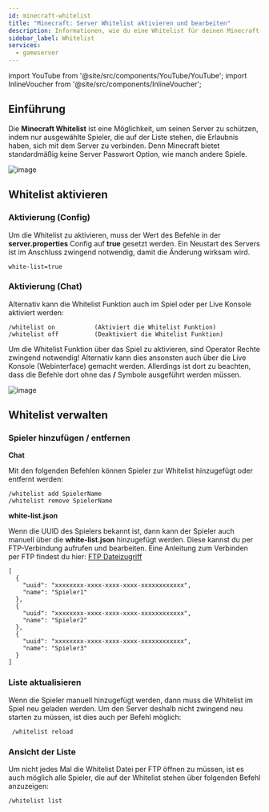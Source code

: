 ```yaml
---
id: minecraft-whitelist
title: "Minecraft: Server Whitelist aktivieren und bearbeiten"
description: Informationen, wie du eine Whitelist für deinen Minecraft-Server von ZAP-Hosting aktivieren und bearbeiten kannst - ZAP-Hosting.com Dokumentation
sidebar_label: Whitelist
services:
  - gameserver
---
```


import YouTube from '@site/src/components/YouTube/YouTube';
import InlineVoucher from '@site/src/components/InlineVoucher';

## Einführung
Die **Minecraft Whitelist** ist eine Möglichkeit, um seinen Server zu schützen, indem nur ausgewählte Spieler, die auf der Liste stehen, die Erlaubnis haben, sich mit dem Server zu verbinden. Denn Minecraft bietet standardmäßig keine Server Passwort Option, wie manch andere Spiele.

![image](https://screensaver01.zap-hosting.com/index.php/s/7PdkCFcZk3o8Wr8/preview)

<YouTube videoId="nyor26XxwLY" title="How to enable WHITELIST on your Minecraft Server" description="Hast du das Gefühl, dass du etwas besser verstehst, wenn du es in Aktion siehst? Wir haben etwas für dich! Tauche ab in unser Video, welches alles für dich zusammenfasst. Egal, ob du es eilig hast oder einfach nur Informationen auf möglichst verständliche Art und Weise aufnehmen möchtest!"/>

<InlineVoucher />

## Whitelist aktivieren

### Aktivierung (Config)

Um die Whitelist zu aktivieren, muss der Wert des Befehle in der **server.properties** Config auf **true** gesetzt werden. Ein Neustart des Servers ist im Anschluss zwingend notwendig, damit die Änderung wirksam wird. 

```
white-list=true
```

### Aktivierung (Chat)

Alternativ kann die Whitelist Funktion auch im Spiel oder per Live Konsole aktiviert werden:

```
/whitelist on			(Aktiviert die Whitelist Funktion)
/whitelist off			(Deaktiviert die Whitelist Funktion)
```

Um die Whitelist Funktion über das Spiel zu aktivieren, sind Operator Rechte zwingend notwendig! Alternativ kann dies ansonsten auch über die Live Konsole (Webinterface) gemacht werden. Allerdings ist dort zu beachten, dass die Befehle dort ohne das **/** Symbole ausgeführt werden müssen.

![image](https://screensaver01.zap-hosting.com/index.php/s/KJ2pmgKs6ABrAem/preview)

## Whitelist verwalten

### Spieler hinzufügen / entfernen

**Chat**

Mit den folgenden Befehlen können Spieler zur Whitelist hinzugefügt oder entfernt werden:

```
/whitelist add SpielerName
/whitelist remove SpielerName
```

**white-list.json**

Wenn die UUID des Spielers bekannt ist, dann kann der Spieler auch manuell über die **white-list.json** hinzugefügt werden. Diese kannst du per FTP-Verbindung aufrufen und bearbeiten. Eine Anleitung zum Verbinden per FTP findest du hier: [FTP Dateizugriff](gameserver-ftpaccess.md)

```
[
  {
    "uuid": "xxxxxxxx-xxxx-xxxx-xxxx-xxxxxxxxxxxx",
    "name": "Spieler1"
  },
  {
    "uuid": "xxxxxxxx-xxxx-xxxx-xxxx-xxxxxxxxxxxx",
    "name": "Spieler2"
  },
  {
    "uuid": "xxxxxxxx-xxxx-xxxx-xxxx-xxxxxxxxxxxx",
    "name": "Spieler3"
  }
]
```

### Liste aktualisieren

Wenn die Spieler manuell hinzugefügt werden, dann muss die Whitelist im Spiel neu geladen werden. Um den Server deshalb nicht zwingend neu starten zu müssen, ist dies auch per Befehl möglich:

```
 /whitelist reload
```

### Ansicht der Liste

Um nicht jedes Mal die Whitelist Datei per FTP öffnen zu müssen, ist es auch möglich alle Spieler, die auf der Whitelist stehen über folgenden Befehl anzuzeigen: 

```
/whitelist list
```